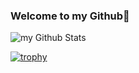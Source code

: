 ### Welcome to my Github👋

<img align="center" src="https://github-readme-stats.vercel.app/api?username=RRios16&include_all_commits=true&count_private=true&show_icons=true&line_height=20&title_color=2B5BBD&icon_color=1124BB&text_color=A1A1A1&bg_color=0,000000,130F40" alt="my Github Stats"/>

[![trophy](https://github-profile-trophy.vercel.app/?username=RRios16&theme=onedark)](https://github.com/ryo-ma/github-profile-trophy)

<!--
**RRios16/RRios16** is a ✨ _special_ ✨ repository because its `README.md` (this file) appears on your GitHub profile.

Here are some ideas to get you started:

- 🔭 I’m currently working on ...
- 🌱 I’m currently learning ...
- 👯 I’m looking to collaborate on ...
- 🤔 I’m looking for help with ...
- 💬 Ask me about ...
- 📫 How to reach me: ...
- 😄 Pronouns: ...
- ⚡ Fun fact: ....
-->
